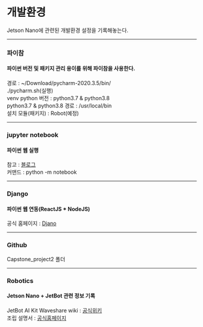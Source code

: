 # 개발환경
Jetson Nano에 관련된 개발환경 설정을 기록해놓는다.

<hr>

### 파이참
#### 파이썬 버전 및 패키지 관리 용이를 위해 파이참을 사용한다.
경로 : ~/Download/pycharm-2020.3.5/bin/ <br>
./pycharm.sh(실행) <br>
venv python 버전 : python3.7 & python3.8 <br>
python3.7 & python3.8 경로 : /usr/local/bin <br>
설치 모듈(패키지) : Robot(예정) <br>

<hr>

### jupyter notebook
#### 파이썬 웹 실행
참고 : [블로그](https://austcoconut.tistory.com/entry/%EB%AC%B4%EC%9E%91%EC%A0%95-%EB%94%B0%EB%9D%BC-%ED%95%98%EA%B8%B0-LinuxUbuntu%EC%97%90%EC%84%9C-Jupyer-Notebook-%EC%84%9C%EB%B2%84-%ED%99%98%EA%B2%BD-%EA%B5%AC%EC%B6%95) <br>
커맨드 : python -m notebook <br>

<hr>

### Django
#### 파이썬 웹 연동(ReactJS * NodeJS)
공식 홈페이지 : [Djano](https://docs.djangoproject.com/ko/3.1/intro/) <br>

<hr>

### Github
Capstone_project2 폴더 <br>

<hr>

### Robotics
#### Jetson Nano + JetBot 관련 정보 기록
JetBot AI Kit Waveshare wiki : [공식위키](https://www.waveshare.com/wiki/JetBot_AI_Kit) <br>
조립 설명서 : [공식홈페이지](https://www.waveshare.com/wiki/JetBot_AI_Kit_Assemble_Manual) <br>
